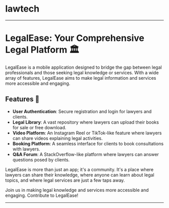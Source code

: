 # lawtech

---

# LegalEase: Your Comprehensive Legal Platform 🏛️

LegalEase is a mobile application designed to bridge the gap between legal professionals and those seeking legal knowledge or services. With a wide array of features, LegalEase aims to make legal information and services more accessible and engaging.

## Features 📱

- **User Authentication**: Secure registration and login for lawyers and clients.
- **Legal Library**: A vast repository where lawyers can upload their books for sale or free download.
- **Video Platform**: An Instagram Reel or TikTok-like feature where lawyers can share videos explaining legal activities.
- **Booking Platform**: A seamless interface for clients to book consultations with lawyers.
- **Q&A Forum**: A StackOverflow-like platform where lawyers can answer questions posed by clients.

LegalEase is more than just an app; it's a community. It's a place where lawyers can share their knowledge, where anyone can learn about legal topics, and where legal services are just a few taps away.

Join us in making legal knowledge and services more accessible and engaging. Contribute to LegalEase!

---

